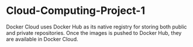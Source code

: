 # Cloud-Computing-Project-1
Docker Cloud uses Docker Hub as its native registry for storing both public and private repositories. 
Once the images is pushed to Docker Hub, they are available in Docker Cloud.


